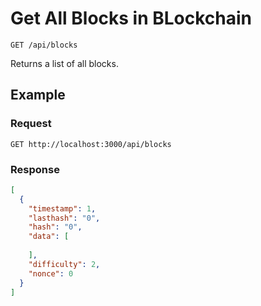 # Get All Blocks in BLockchain

    GET /api/blocks
    
Returns a list of all blocks.

## Example
### Request

    GET http://localhost:3000/api/blocks

### Response
``` json
[
  {
    "timestamp": 1,
    "lasthash": "0",
    "hash": "0",
    "data": [
      
    ],
    "difficulty": 2,
    "nonce": 0
  }
]
```

